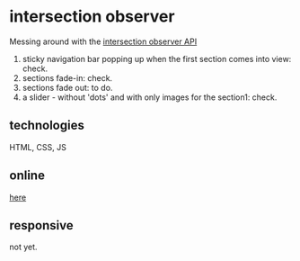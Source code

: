 # intersection observer

Messing around with the [intersection observer API](https://developer.mozilla.org/en-US/docs/Web/API/Intersection_Observer_API)

1. sticky navigation bar popping up when the first section comes into view: check.
2. sections fade-in: check.
3. sections fade out: to do.
4. a slider - without 'dots' and with only images for the section1: check.

## technologies

HTML, CSS, JS

## online

[here](https://intersection-o.netlify.app/)

## responsive

not yet.
